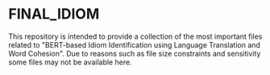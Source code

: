# FINAL_IDIOM

This repository is intended to provide a collection of the most important files related to "BERT-based Idiom Identification using Language Translation and Word Cohesion".
Due to reasons such as file size constraints and sensitivity some files may not be available here.
